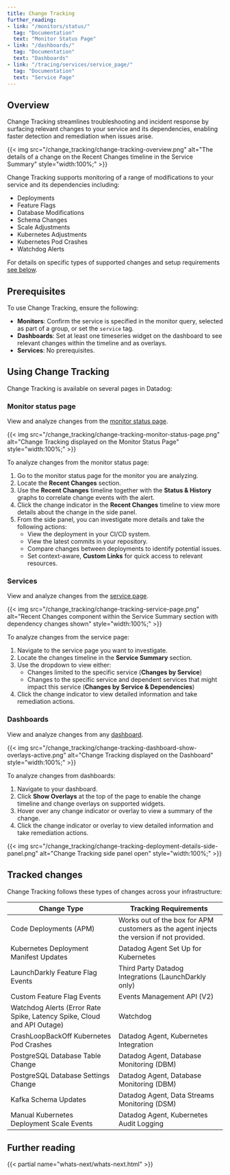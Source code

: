 ```yaml
---
title: Change Tracking
further_reading:
- link: "/monitors/status/"
  tag: "Documentation"
  text: "Monitor Status Page"
- link: "/dashboards/"
  tag: "Documentation"
  text: "Dashboards"
- link: "/tracing/services/service_page/"
  tag: "Documentation"
  text: "Service Page"
---
```


## Overview

Change Tracking streamlines troubleshooting and incident response by surfacing relevant changes to your service and its dependencies, enabling faster detection and remediation when issues arise.

{{< img src="/change_tracking/change-tracking-overview.png" alt="The details of a change on the Recent Changes timeline in the Service Summary" style="width:100%;" >}}

Change Tracking supports monitoring of a range of modifications to your service and its dependencies including:
- Deployments
- Feature Flags
- Database Modifications
- Schema Changes
- Scale Adjustments
- Kubernetes Adjustments
- Kubernetes Pod Crashes
- Watchdog Alerts

For details on specific types of supported changes and setup requirements [see below](#tracked-changes).

## Prerequisites

To use Change Tracking, ensure the following:

- **Monitors**: Confirm the service is specified in the monitor query, selected as part of a group, or set the `service` tag.
- **Dashboards**: Set at least one timeseries widget on the dashboard to see relevant changes within the timeline and as overlays.
- **Services**: No prerequisites.

## Using Change Tracking

Change Tracking is available on several pages in Datadog:

### Monitor status page

View and analyze changes from the [monitor status page][1].

{{< img src="/change_tracking/change-tracking-monitor-status-page.png" alt="Change Tracking displayed on the Monitor Status Page" style="width:100%;" >}}


To analyze changes from the monitor status page:

1. Go to the monitor status page for the monitor you are analyzing.
1. Locate the **Recent Changes** section.
1. Use the **Recent Changes** timeline together with the **Status & History** graphs to correlate change events with the alert.
1. Click the change indicator in the **Recent Changes** timeline to view more details about the change in the side panel.
1. From the side panel, you can investigate more details and take the following actions:
   - View the deployment in your CI/CD system.
   - View the latest commits in your repository.
   - Compare changes between deployments to identify potential issues.
   - Set context-aware, **Custom Links** for quick access to relevant resources.

### Services

View and analyze changes from the [service page][2].

{{< img src="/change_tracking/change-tracking-service-page.png" alt="Recent Changes component within the Service Summary section with dependency changes shown" style="width:100%;" >}}

To analyze changes from the service page:

1. Navigate to the service page you want to investigate.
1. Locate the changes timeline in the **Service Summary** section.
1. Use the dropdown to view either:
   - Changes limited to the specific service (**Changes by Service**)
   - Changes to the specific service and dependent services that might impact this service (**Changes by Service & Dependencies**)
1. Click the change indicator to view detailed information and take remediation actions.

### Dashboards

View and analyze changes from any [dashboard][3].

{{< img src="/change_tracking/change-tracking-dashboard-show-overlays-active.png" alt="Change Tracking displayed on the Dashboard" style="width:100%;" >}}

To analyze changes from dashboards:

1. Navigate to your dashboard.
2. Click **Show Overlays** at the top of the page to enable the change timeline and change overlays on supported widgets.
3. Hover over any change indicator or overlay to view a summary of the change.
4. Click the change indicator or overlay to view detailed information and take remediation actions.

{{< img src="/change_tracking/change-tracking-deployment-details-side-panel.png" alt="Change Tracking side panel open" style="width:100%;" >}}

## Tracked changes

Change Tracking follows these types of changes across your infrastructure:

| Change Type | Tracking Requirements |
| ----------- | ----------- |
| Code Deployments (APM) | Works out of the box for APM customers as the agent injects the version if not provided.
| Kubernetes Deployment Manifest Updates | Datadog Agent Set Up for Kubernetes
| LaunchDarkly Feature Flag Events | Third Party Datadog Integrations (LaunchDarkly only)
| Custom Feature Flag Events | Events Management API (V2) 
| Watchdog Alerts (Error Rate Spike, Latency Spike, Cloud and API Outage) | Watchdog
| CrashLoopBackOff Kubernetes Pod Crashes | Datadog Agent, Kubernetes Integration
| PostgreSQL Database Table Change | Datadog Agent, Database Monitoring (DBM)
| PostgreSQL Database Settings Change | Datadog Agent, Database Monitoring (DBM)
|  Kafka Schema Updates | Datadog Agent, Data Streams Monitoring (DSM)
| Manual Kubernetes Deployment Scale Events | Datadog Agent, Kubernetes Audit Logging

## Further reading

{{< partial name="whats-next/whats-next.html" >}}

[1]: /monitors/status/
[2]: /tracing/services/service_page/
[3]: /dashboards/